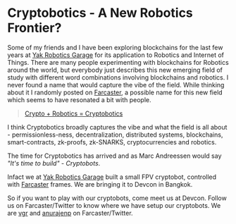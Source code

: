 # Cryptobotics - A New Robotics Frontier? 

Some of my friends and I have been exploring blockchains for the last few years at [Yak Robotics Garage][yarg] for its application to Robotics and Internet of Things. There are many people experimenting with blockchains for Robotics around the world, but everybody just describes this new emerging field of study with different word combinations involving blockchains and robotics. I never found a name that would capture the vibe of the field. While thinking about it I randomly posted on [Farcaster][farcaster], a possible name for this new field which seems to have resonated a bit with people. 

> [Crypto + Robotics = Cryptobotics](https://warpcast.com/anurajenp/0xea820529)

I think Cryptobotics broadly captures the vibe and what the field is all about - permissionless-ness, decentralization, distributed systems, blockchains, smart-contracts, zk-proofs, zk-SNARKS, cryptocurrencies and robotics. 

The time for Cryptobotics has arrived and as Marc Andreessen would say _"It's time to build" - Cryptobots_. 

Infact we at [Yak Robotics Garage][yarg] built a small FPV cryptobot, controlled with [Farcaster][farcaster] frames. We are bringing it to Devcon in Bangkok. 

So if you want to play with our cryptobots, come meet us at Devcon. Follow us on Farcaster/Twitter to know where we have setup our cryptobots. We are [vgr][vgr] and [anurajenp][anurajenp] on Farcaster/Twitter. 

[farcaster]: https://www.farcaster.xyz/
[yarg]: https://www.yakcollective.org/projects/yarg.html
[anurajenp]: https://warpcast.com/anurajenp
[vgr]: https://warpcast.com/vgr/